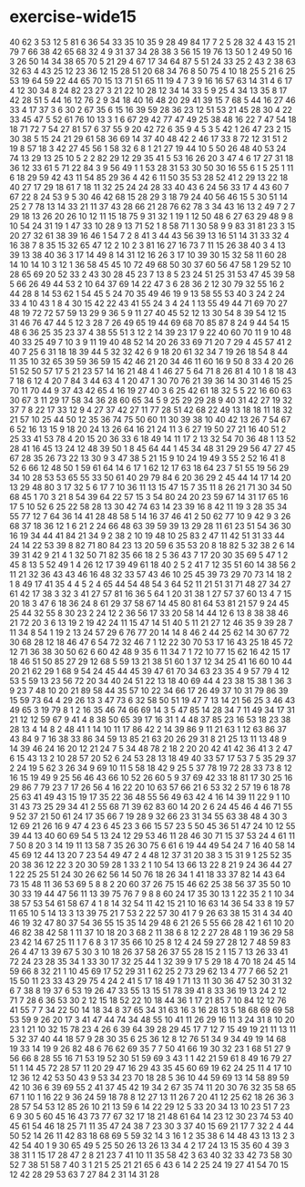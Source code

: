 # exercise-wide15
40
62
3
53
12
5
81
6
36
54
33
35
10
35
9
28
49
84
17
7
2
5
28
32
4
43
15
21
79
7
66
38
42
65
68
32
4
9
31
37
34
28
38
3
56
15
19
76
13
50
1
2
49
50
16
3
26
50
14
34
38
65
70
5
21
29
4
67
17
34
64
87
5
51
24
33
25
2
43
2
38
63
32
63
4
43
25
12
23
36
12
15
28
51
20
68
34
76
8
50
75
4
10
18
25
5
21
6
25
53
19
64
59
22
44
65
70
15
13
71
51
65
11
19
4
7
3
9
16
16
57
63
14
31
4
6
17
4
12
30
34
8
24
82
23
27
3
21
22
10
28
12
34
14
33
5
9
25
4
34
13
35
8
17
42
28
51
5
44
16
12
76
2
9
34
18
40
16
48
20
29
41
39
15
7
68
5
44
16
27
46
33
4
17
37
3
6
30
2
67
35
6
15
16
39
59
28
36
23
12
51
53
21
45
28
30
4
22
33
45
47
5
52
61
76
10
13
3
1
6
67
29
42
77
47
49
25
38
48
16
22
7
47
54
18
18
71
72
7
54
27
81
57
6
37
55
9
20
42
72
6
35
9
4
5
3
5
42
1
26
47
23
2
15
30
38
5
15
24
21
29
61
58
36
69
14
37
40
48
42
2
46
17
33
8
72
12
31
51
2
19
8
57
18
3
42
27
45
56
1
58
32
6
8
1
21
27
19
44
10
5
50
26
48
40
53
24
74
13
29
13
25
10
5
2
2
82
29
12
29
35
41
5
53
16
26
20
3
47
4
6
17
27
31
18
36
12
33
61
5
71
22
84
3
9
56
49
1
1
53
28
31
53
30
50
30
16
55
6
1
5
25
1
11
6
18
29
59
42
43
11
54
85
29
36
4
42
6
11
50
35
53
28
52
41
2
29
13
22
18
40
27
17
29
18
61
7
18
11
32
25
24
24
28
33
40
43
6
24
56
33
17
4
43
60
7
67
22
8
24
53
9
5
30
46
42
68
15
28
29
3
18
79
24
40
56
46
15
5
30
51
14
25
2
7
78
13
14
33
21
11
37
43
28
66
21
28
76
62
78
3
34
43
16
13
2
49
7
2
7
29
18
13
26
20
26
10
12
11
15
18
75
9
31
32
1
19
1
12
50
48
6
27
63
29
48
9
8
10
54
24
31
19
1
47
33
10
28
9
13
71
52
1
8
58
71
1
30
58
9
9
83
31
81
23
3
15
20
27
32
61
38
39
16
46
1
54
7
2
8
41
3
44
43
56
39
13
16
51
14
31
33
32
4
16
38
7
8
35
15
32
65
47
12
2
10
2
3
81
16
27
16
73
7
11
15
26
38
40
3
4
13
39
13
38
40
36
3
17
14
49
8
14
31
12
16
26
3
17
10
39
30
15
32
58
11
60
28
14
10
14
10
3
12
1
36
58
45
45
10
72
49
68
50
30
37
60
56
47
58
1
29
52
10
28
65
69
20
52
33
2
43
30
28
45
23
7
13
8
5
23
24
51
25
31
53
47
45
39
58
5
66
26
49
44
53
2
10
64
37
69
14
22
47
3
6
28
36
2
12
30
79
32
55
16
2
44
28
8
14
53
62
1
54
45
5
24
70
35
49
46
19
9
13
58
55
53
40
3
24
2
24
33
4
10
43
1
8
4
30
15
42
22
43
41
55
24
3
4
24
1
13
55
49
44
71
69
70
27
48
19
72
72
57
59
13
29
9
36
5
9
11
27
40
45
52
12
13
30
54
8
39
54
12
15
31
46
76
47
44
5
12
3
28
7
26
49
65
19
44
69
68
70
85
87
8
24
9
44
54
15
48
6
36
25
35
23
37
4
38
55
51
3
12
2
14
39
23
17
9
22
40
60
70
11
9
10
48
40
33
25
49
7
10
3
9
11
19
40
48
52
14
20
26
33
69
71
20
7
29
4
45
57
41
2
40
7
25
6
31
18
18
39
44
5
32
32
42
6
9
18
20
61
32
34
7
19
26
18
54
8
44
11
35
10
32
65
39
59
36
59
15
42
46
21
20
34
46
11
60
16
9
50
8
33
4
20
26
51
52
50
57
17
5
21
23
57
14
16
21
48
4
1
46
27
5
64
71
8
26
81
4
10
1
8
18
43
7
18
6
12
4
20
7
84
3
44
63
4
1
20
47
1
30
70
76
21
39
36
14
30
31
46
15
25
70
11
70
44
9
37
43
42
65
4
16
19
27
40
3
6
25
42
61
18
32
5
5
22
16
60
63
30
67
3
11
29
17
58
34
36
28
60
65
34
5
9
25
29
29
28
9
40
31
42
27
19
32
37
7
8
22
17
33
12
9
4
27
37
42
27
11
77
28
51
42
68
22
49
13
18
18
11
18
32
21
57
10
25
44
50
12
35
36
74
75
50
60
11
30
39
38
10
40
42
13
26
7
54
67
6
52
16
13
15
9
18
20
24
13
26
64
16
21
24
11
3
6
27
19
50
27
21
16
40
51
2
25
33
41
53
78
4
20
15
20
36
33
6
18
49
14
11
17
2
13
32
54
70
36
48
1
13
52
28
41
16
45
13
24
12
48
39
50
1
8
45
64
44
1
45
34
48
31
29
29
56
47
27
45
67
28
35
26
73
22
13
30
9
3
47
38
5
21
15
9
10
24
19
49
3
55
2
52
16
41
8
52
6
66
12
48
50
1
59
61
64
14
6
17
1
62
12
17
63
18
64
23
7
51
55
19
56
29
34
10
28
53
53
65
55
33
50
61
40
29
79
84
6
20
36
29
2
45
44
14
17
14
20
13
29
48
80
3
17
32
5
6
17
7
10
36
11
13
15
47
15
7
35
11
8
26
21
71
30
34
50
68
45
1
70
3
21
8
54
39
64
22
57
15
3
54
80
24
20
23
59
67
14
31
17
65
16
17
5
10
52
6
25
22
58
28
13
30
42
74
63
14
23
39
16
8
42
11
19
3
28
35
34
55
77
12
7
64
36
14
41
28
48
58
5
14
16
37
46
41
2
50
62
77
10
9
42
9
3
26
68
37
18
36
12
1
6
21
2
24
66
48
63
39
59
39
13
29
28
11
61
23
51
54
36
30
16
19
34
44
41
84
21
34
9
2
38
2
10
19
48
10
25
83
2
47
11
42
51
31
33
44
24
14
22
53
39
8
82
71
80
84
23
13
20
59
6
35
53
20
8
18
82
5
32
38
2
6
14
39
31
42
9
21
4
1
32
50
71
82
35
66
18
2
5
36
43
7
17
20
30
35
69
5
47
1
2
45
8
13
5
52
49
1
4
26
12
17
39
49
61
18
40
2
5
2
41
7
12
35
51
60
14
38
56
2
11
21
32
36
43
43
46
16
48
32
33
57
43
46
10
25
45
39
73
29
70
73
14
18
2
1
8
49
17
41
35
4
4
5
2
4
65
44
54
48
54
3
64
52
11
21
51
31
71
48
27
34
27
61
42
17
38
3
32
3
41
27
57
81
16
36
5
64
1
20
31
38
1
27
57
37
60
13
4
7
15
20
18
3
47
6
18
36
24
8
61
29
37
58
67
14
45
80
81
64
53
81
21
57
9
24
45
25
44
32
55
8
30
23
2
24
12
2
36
56
17
33
20
58
14
44
12
6
13
8
38
38
46
21
72
20
3
6
13
19
2
19
42
24
11
15
47
14
51
40
5
11
21
27
12
46
35
9
39
28
7
11
34
8
54
1
19
2
13
24
57
29
6
76
77
20
14
14
8
46
2
44
25
62
14
30
67
72
30
68
28
12
18
46
47
6
54
72
32
46
7
1
12
22
30
70
53
17
16
43
25
18
45
72
12
71
36
38
30
50
62
6
60
42
48
9
35
6
11
34
7
1
72
10
77
15
62
16
42
15
17
18
46
51
50
85
27
29
12
68
5
59
13
21
38
51
60
1
37
12
34
25
41
16
60
10
44
20
21
62
29
1
68
9
54
24
45
44
45
39
47
61
70
34
63
23
35
4
9
57
79
4
12
53
5
59
13
23
56
72
20
34
40
24
51
22
13
18
40
69
44
4
23
38
15
38
1
36
3
9
23
7
48
10
20
21
89
58
44
35
57
10
22
34
66
17
26
49
37
10
31
79
86
39
15
59
73
64
4
29
26
13
3
47
73
6
32
58
50
51
19
47
7
13
14
21
56
25
3
46
43
49
65
3
19
79
8
1
2
16
35
46
74
66
69
14
3
5
47
85
14
28
34
7
11
49
34
17
31
21
12
12
59
67
9
41
4
8
38
50
65
39
17
16
31
1
4
48
37
85
23
16
53
18
23
38
28
13
4
14
8
2
48
41
1
14
10
11
17
86
42
2
14
39
86
9
11
21
63
1
12
63
86
37
43
84
9
7
16
38
33
86
34
59
13
85
21
63
20
26
29
31
8
21
25
13
11
13
48
9
14
39
46
24
16
20
12
21
24
7
5
34
48
78
2
18
2
20
20
42
41
42
36
41
3
2
47
6
15
43
13
2
10
28
57
20
52
6
24
53
28
13
18
49
40
33
57
17
53
7
5
35
29
37
2
24
19
5
62
3
26
34
9
69
10
11
5
58
18
42
9
25
5
37
78
19
72
28
33
73
8
12
16
15
19
49
9
25
56
46
43
66
10
52
26
60
5
9
37
69
42
33
18
81
17
30
25
16
29
86
7
79
23
7
17
26
56
4
16
22
20
10
63
57
66
21
6
53
32
2
57
19
6
18
78
25
63
41
49
43
15
19
17
35
22
36
48
55
56
49
63
42
4
16
14
39
11
22
9
1
10
31
43
73
25
29
34
41
2
55
68
71
39
62
83
60
14
20
2
6
24
45
46
4
46
71
55
9
52
37
21
50
61
24
17
35
66
7
19
28
9
32
66
23
31
34
55
63
38
48
4
30
3
12
69
21
26
16
9
47
4
23
6
45
23
3
66
15
57
23
5
50
45
36
51
47
24
10
12
55
39
44
13
40
60
69
54
5
13
24
12
29
53
46
11
28
46
30
71
15
37
53
24
4
61
11
7
50
8
20
3
14
19
11
13
58
7
35
26
30
75
6
61
6
19
44
49
54
24
7
16
40
58
14
45
69
12
44
13
20
7
23
54
49
47
2
4
48
12
37
31
20
38
3
15
31
9
1
25
52
35
20
38
36
12
22
3
20
30
59
28
1
33
2
1
10
54
13
66
13
22
8
21
9
24
36
44
27
1
22
25
25
51
24
30
26
62
56
14
50
76
18
26
34
1
41
18
33
37
82
14
43
64
73
15
48
11
36
53
69
5
8
8
2
20
60
37
26
75
15
46
62
25
38
56
37
35
50
10
30
33
19
44
47
56
11
13
39
75
76
7
9
8
8
60
24
17
35
30
13
1
22
35
2
1
10
34
38
57
53
54
61
58
67
4
1
8
14
32
54
11
42
15
21
10
16
63
14
36
54
33
8
19
57
11
65
10
5
14
13
3
13
39
75
21
7
53
2
22
57
30
41
7
9
26
63
38
15
31
4
34
40
46
19
32
47
80
37
54
36
55
15
35
14
29
48
6
21
26
5
55
66
28
42
1
61
10
20
46
82
38
42
58
1
11
37
10
18
20
3
68
2
11
38
6
8
12
2
27
28
48
1
19
36
29
58
23
42
14
67
25
11
1
7
6
8
3
17
35
66
10
25
8
12
4
24
59
27
28
12
7
48
59
83
26
4
47
13
39
67
5
30
3
10
18
26
37
58
26
37
55
28
15
2
1
15
7
13
26
33
41
72
24
23
28
35
34
1
33
30
17
32
25
44
1
32
39
9
17
5
29
18
4
70
18
24
45
14
59
66
8
32
21
1
10
45
69
17
52
29
31
1
62
25
2
73
29
62
13
4
77
7
66
52
21
15
50
11
23
33
43
29
75
4
24
2
41
5
17
18
49
1
71
13
11
30
36
47
52
30
31
32
6
7
38
8
19
37
6
53
19
26
47
33
55
13
15
51
78
39
41
8
33
36
19
13
24
2
12
71
7
28
6
36
53
30
2
12
15
18
52
22
10
18
44
36
1
17
21
85
7
10
84
12
12
76
41
55
7
7
34
22
50
14
18
34
8
37
65
34
31
63
16
3
16
28
13
5
18
68
69
69
58
53
59
9
26
20
17
3
41
47
44
74
34
48
55
10
41
11
26
29
16
11
3
24
31
8
10
20
23
1
21
10
32
15
78
23
4
26
6
39
64
39
28
29
45
17
7
12
7
15
49
19
21
11
13
11
5
32
37
40
44
18
57
9
28
30
35
6
25
36
12
8
12
76
51
34
9
34
49
19
14
68
19
33
14
19
9
26
82
48
6
76
62
69
35
7
7
50
41
66
19
30
32
23
1
68
51
27
9
56
66
8
28
55
16
71
53
19
52
30
51
59
69
3
43
1
1
42
21
59
61
8
49
16
79
27
51
1
14
45
72
28
57
11
20
29
47
16
29
43
35
45
60
69
19
62
24
25
11
4
17
10
12
36
12
42
53
50
43
9
53
34
23
70
18
28
5
36
10
44
59
69
13
14
58
89
59
42
10
36
6
39
69
55
2
41
37
45
42
19
34
2
67
35
74
11
20
30
76
32
35
58
65
67
1
10
1
16
22
9
36
24
59
18
78
8
12
27
13
11
26
7
20
41
12
25
62
18
26
36
3
28
57
54
53
12
85
26
10
21
13
59
6
14
22
29
12
5
33
20
34
13
10
23
51
7
23
6
9
30
5
60
45
16
43
73
77
67
32
17
18
21
48
61
64
14
23
12
30
23
74
53
40
45
61
54
46
18
25
71
11
35
47
24
38
7
23
30
3
37
40
15
69
21
17
7
32
2
4
44
50
52
14
26
11
42
83
18
68
69
5
59
32
14
3
16
1
2
35
38
6
14
48
43
13
13
2
3
42
54
40
1
9
30
65
49
5
25
50
26
13
26
13
34
4
2
17
24
13
15
35
60
4
39
3
38
31
1
15
17
28
47
2
8
21
23
7
41
10
11
35
58
42
3
63
40
32
33
42
73
58
30
52
7
38
51
58
7
40
3
1
21
5
25
21
21
65
6
43
6
14
2
25
24
19
27
41
54
70
15
12
42
28
29
53
63
7
27
84
2
31
14
31
28
